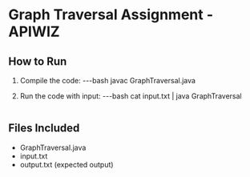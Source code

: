 # Graph Traversal Assignment - APIWIZ

## How to Run
1. Compile the code:
   ---bash
   javac GraphTraversal.java
   

2. Run the code with input:
   ---bash
   cat input.txt | java GraphTraversal
   ```

## Files Included
- GraphTraversal.java
- input.txt
- output.txt (expected output)
